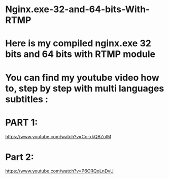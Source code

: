 # Nginx.exe-32-and-64-bits-With-RTMP
# Here is my compiled nginx.exe 32 bits and 64 bits with RTMP module

# You can find my youtube video how to, step by step with multi languages subtitles :
# PART 1:
https://www.youtube.com/watch?v=Cc-xkQBZoIM

# Part 2:
https://www.youtube.com/watch?v=P6ORQoLnDvU


